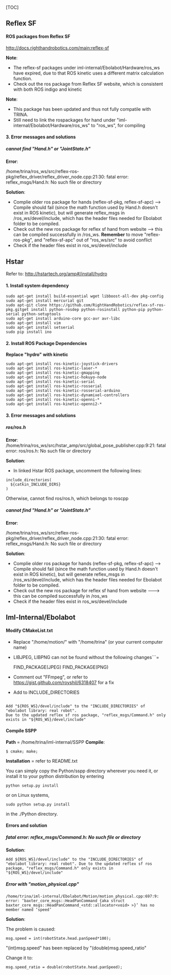 [TOC]


## Reflex SF

#### ROS packages from Reflex SF
http://docs.righthandrobotics.com/main:reflex-sf

__Note__:
* The reflex-sf packages under iml-internal/Ebolabot/Hardware/ros_ws have expired, due to that ROS kinetic uses a different matrix calculation function. 
* Check out the ros package from Reflex SF website, which is consistent with both ROS indigo and kinetic

__Note__: 
* This package has been updated and thus not fully compatile with TRINA.
* Still need to link the rospackages for hand under "iml-internal/Ebolabot/Hardware/ros_ws" to "ros_ws", for compiling

#### 3. Error messages and solutions

##### cannot find "Hand.h" or "JointState.h"

__Error__:

/home/trina/ros_ws/src/reflex-ros-pkg/reflex_driver/reflex_driver_node.cpp:21:30: fatal error: reflex_msgs/Hand.h: No such file or directory

__Solution__:
* Complie older ros package for hands (reflex-sf-pkg, reflex-sf-apc) --> Compile should fail (since the math function used by Hand.h doesn't exist in ROS kinetic), but will generate reflex_msgs in /ros_ws/devel/include, which has the header files needed for Ebolabot folder to be compiled.
* Check out the new ros package for reflex sf hand from website -->  this can be compiled successfully in /ros_ws. __Remember__ to move "reflex-ros-pkg", and "reflex-sf-apc" out of "ros_ws/src" to avoid conflict
* Check if the header files exist in ros_ws/devel/include

## Hstar

Refer to: http://hstartech.org/amp#/install/hydro

#### 1. Install system dependency
```
sudo apt-get install build-essential wget libboost-all-dev pkg-config
sudo apt-get install mercurial git
sudo apt-git clone https://github.com/RightHandRobotics/reflex-sf-ros-pkg.gitget install python-rosdep python-rosinstall python-pip python-serial python-setuptools
sudo apt-get install arduino-core gcc-avr avr-libc
sudo apt-get install vim
sudo apt-get install setserial
sudo pip install ino
```

#### 2. Install ROS Package Dependencies

__Replace "hydro" with kinetic__
```
sudo apt-get install ros-kinetic-joystick-drivers
sudo apt-get install ros-kinetic-laser-*
sudo apt-get install ros-kinetic-gmapping
sudo apt-get install ros-kinetic-hokuyo-node
sudo apt-get install ros-kinetic-serial
sudo apt-get install ros-kinetic-rosserial
sudo apt-get install ros-kinetic-rosserial-arduino
sudo apt-get install ros-kinetic-dynamixel-controllers
sudo apt-get install ros-kinetic-openni-*
sudo apt-get install ros-kinetic-openni2-*
```
#### 3. Error messages and solutions

##### ros/ros.h
__Error__: 
/home/trina/ros_ws/src/hstar_amp/src/global_pose_publisher.cpp:9:21: fatal error: ros/ros.h: No such file or directory

__Solution__:
- In linked Hstar ROS package, uncomment the following lines: 
```
include_directories(
  ${catkin_INCLUDE_DIRS}
)
```

Otherwise, cannot find ros/ros.h, which belongs to roscpp

##### cannot find "Hand.h" or "JointState.h"

__Error__:

/home/trina/ros_ws/src/reflex-ros-pkg/reflex_driver/reflex_driver_node.cpp:21:30: fatal error: reflex_msgs/Hand.h: No such file or directory

__Solution__:
* Complie older ros package for hands (reflex-sf-pkg, reflex-sf-apc) --> Compile should fail (since the math function used by Hand.h doesn't exist in ROS kinetic), but will generate reflex_msgs in /ros_ws/devel/include, which has the header files needed for Ebolabot folder to be compiled.
* Check out the new ros package for reflex sf hand from website ---> this can be compiled successfully in /ros_ws
* Check if the header files exist in ros_ws/devel/include

## Iml-Internal/Ebolabot

#### Modify CMakeList.txt
* Replace "/home/motion/" with "/home/trina" (or your current computer name) 
* LIBJPEG, LIBPNG can not  be found without the following changes```=

  FIND_PACKAGE(JPEG)
  FIND_PACKAGE(PNG)
* Comment out "FFmpeg", or refer to https://gist.github.com/royshil/6318407 for a fix
* Add to INCLUDE_DIRECTORIES
```

Add "${ROS_WS}/devel/include" to the "INCLUDE_DIRECTORIES" of  "ebolabot library: real robot". 
Due to the updated reflex sf ros package, "reflex_msgs/Command.h" only exists in "${ROS_WS}/devel/include"

```
#### Compile SSPP
__Path__ = /home/trina/iml-internal/SSPP
__Compile__:

```
$ cmake; make;
```

__Installation__ = refer to README.txt

You can simply copy the Python/sspp directory wherever you need it, or
install it to your python distribution by entering

```
python setup.py install
```

or on Linux systems,
```
sudo python setup.py install
```

in the ./Python directory.

#### Errors and solution


##### fatal error: reflex_msgs/Command.h: No such file or directory

__Solution__:

```
Add ${ROS_WS}/devel/include" to the "INCLUDE_DIRECTORIES" of  "ebolabot library: real robot". Due to the updated reflex sf ros package, "reflex_msgs/Command.h" only exists in "${ROS_WS}/devel/include"
```



##### Error with "motion_physical.cpp"

```
/home/trina/iml-internal/Ebolabot/Motion/motion_physical.cpp:697:9: error: ‘baxter_core_msgs::HeadPanCommand {aka struct baxter_core_msgs::HeadPanCommand_<std::allocator<void> >}’ has no member named ‘speed’
```
__Solution__:

The problem is caused:
```
msg.speed = int(robotState.head.panSpeed*100);
```

"(int)msg.speed" has been replaced by "(double)msg.speed_ratio"

Change it to:
```
msg.speed_ratio = double(robotState.head.panSpeed);
```

